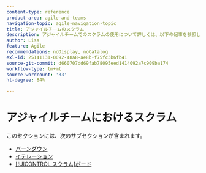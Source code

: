 ```yaml
---
content-type: reference
product-area: agile-and-teams
navigation-topic: agile-navigation-topic
title: アジャイルチームのスクラム
description: アジャイルチームでのスクラムの使用について詳しくは、以下の記事を参照してください。
author: Lisa
feature: Agile
recommendations: noDisplay, noCatalog
exl-id: 25141131-0092-48a8-ae8b-f75fc3b6fb41
source-git-commit: d660707dd69fab78095eed1414092a7c909ba174
workflow-type: tm+mt
source-wordcount: '33'
ht-degree: 84%

---
```


# アジャイルチームにおけるスクラム

このセクションには、次のサブセクションが含まれます。

* [バーンダウン](../../agile/use-scrum-in-an-agile-team/burndown/burndown.md)
* [イテレーション](../../agile/use-scrum-in-an-agile-team/iterations/iterations.md)
* [[!UICONTROL スクラム]ボード](../../agile/use-scrum-in-an-agile-team/scrum-board/scrum-board.md)
